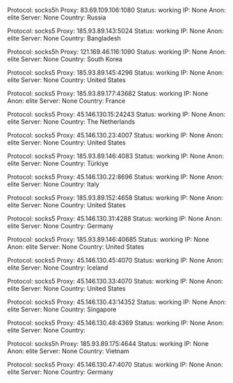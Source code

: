 Protocol: socks5h
Proxy: 83.69.109.106:1080
Status: working
IP: None
Anon: elite
Server: None
Country: Russia

Protocol: socks5
Proxy: 185.93.89.143:5024
Status: working
IP: None
Anon: elite
Server: None
Country: Bangladesh

Protocol: socks5h
Proxy: 121.169.46.116:1090
Status: working
IP: None
Anon: elite
Server: None
Country: South Korea

Protocol: socks5
Proxy: 185.93.89.145:4296
Status: working
IP: None
Anon: elite
Server: None
Country: United States

Protocol: socks5
Proxy: 185.93.89.177:43682
Status: working
IP: None
Anon: elite
Server: None
Country: France

Protocol: socks5
Proxy: 45.146.130.15:24243
Status: working
IP: None
Anon: elite
Server: None
Country: The Netherlands

Protocol: socks5
Proxy: 45.146.130.23:4007
Status: working
IP: None
Anon: elite
Server: None
Country: United States

Protocol: socks5
Proxy: 185.93.89.146:4083
Status: working
IP: None
Anon: elite
Server: None
Country: Türkiye

Protocol: socks5
Proxy: 45.146.130.22:8696
Status: working
IP: None
Anon: elite
Server: None
Country: Italy

Protocol: socks5
Proxy: 185.93.89.152:4658
Status: working
IP: None
Anon: elite
Server: None
Country: United States

Protocol: socks5
Proxy: 45.146.130.31:4288
Status: working
IP: None
Anon: elite
Server: None
Country: Germany

Protocol: socks5
Proxy: 185.93.89.146:40685
Status: working
IP: None
Anon: elite
Server: None
Country: United States

Protocol: socks5
Proxy: 45.146.130.45:4070
Status: working
IP: None
Anon: elite
Server: None
Country: Iceland

Protocol: socks5
Proxy: 45.146.130.33:4070
Status: working
IP: None
Anon: elite
Server: None
Country: United States

Protocol: socks5
Proxy: 45.146.130.43:14352
Status: working
IP: None
Anon: elite
Server: None
Country: Singapore

Protocol: socks5
Proxy: 45.146.130.48:4369
Status: working
IP: None
Anon: elite
Server: None
Country: 

Protocol: socks5h
Proxy: 185.93.89.175:4644
Status: working
IP: None
Anon: elite
Server: None
Country: Vietnam

Protocol: socks5
Proxy: 45.146.130.47:4070
Status: working
IP: None
Anon: elite
Server: None
Country: Germany

